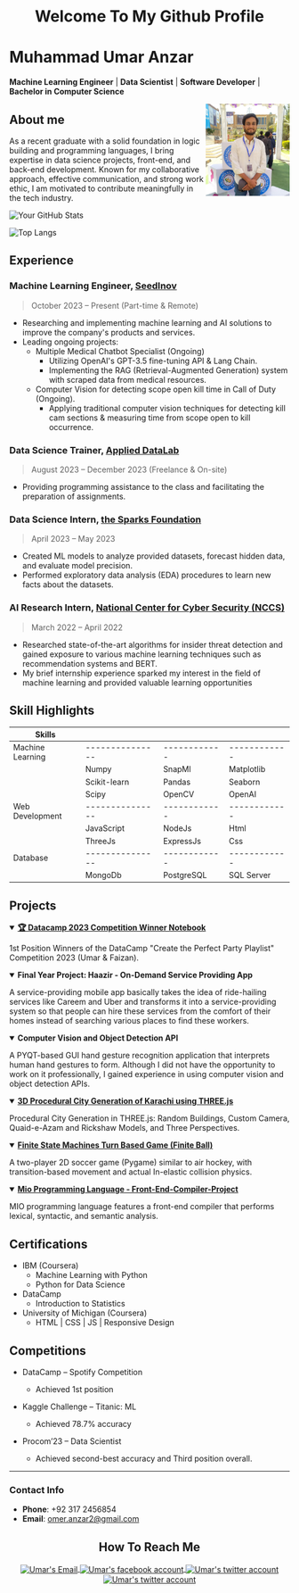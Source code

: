 <h1 align="center">Welcome To My Github Profile</h1>

# Muhammad Umar Anzar
**Machine Learning Engineer** | **Data Scientist** | **Software Developer** | **Bachelor in Computer Science**

<img align="right" width="30%" alt="my profile picture" src="images_icons/IMG20230309134318.jpg">

## About me
As a recent graduate with a solid foundation in logic building and programming languages, I bring expertise in data science
projects, front-end, and back-end development. Known for my collaborative approach, effective communication, and strong
work ethic, I am motivated to contribute meaningfully in the tech industry.

![Your GitHub Stats](https://github-readme-stats.vercel.app/api?username=umar-anzar&show_icons=true&theme=tokyonight)

![Top Langs](https://github-readme-stats.vercel.app/api/top-langs/?username=umar-anzar&langs_count=8&layout=compact&theme=tokyonight)

## Experience

### Machine Learning Engineer, [SeedInov](https://seedinov.com)
> October 2023 – Present (Part-time & Remote)
- Researching and implementing machine learning and AI solutions to improve the company's products and services.
- Leading ongoing projects:
  - Multiple Medical Chatbot Specialist (Ongoing)
    - Utilizing OpenAI's GPT-3.5 fine-tuning API & Lang Chain.
    - Implementing the RAG (Retrieval-Augmented Generation) system with scraped data from medical resources.
  - Computer Vision for detecting scope open kill time in Call of Duty (Ongoing).
    - Applying traditional computer vision techniques for detecting kill cam sections & measuring time from scope open to kill occurrence.


### Data Science Trainer, [Applied DataLab](http://applieddatalab.com)
> August 2023 – December 2023 (Freelance & On-site)
- Providing programming assistance to the class and facilitating the preparation of assignments.

### Data Science Intern, [the Sparks Foundation](https://www.thesparksfoundationsingapore.org)
> April 2023 – May 2023
- Created ML models to analyze provided datasets, forecast hidden data, and
evaluate model precision.
- Performed exploratory data analysis (EDA) procedures to learn new facts about
the datasets.

### AI Research Intern, [National Center for Cyber Security (NCCS)](https://www.nccs.pk)
> March 2022 – April 2022
- Researched state-of-the-art algorithms for insider threat detection and gained
exposure to various machine learning techniques such as recommendation
systems and BERT.
- My brief internship experience sparked my interest in the field of machine
learning and provided valuable learning opportunities


## Skill Highlights

| Skills           |               |            |            |
|------------------|---------------|------------|------------|
| Machine Learning |---------------|------------|------------|
|                  | Numpy         | SnapMl     | Matplotlib |
|                  | Scikit-learn  | Pandas     | Seaborn    |
|                  | Scipy         | OpenCV     | OpenAI     |
| Web Development  |---------------|------------|------------|
|                  | JavaScript    | NodeJs     | Html       |
|                  | ThreeJs       | ExpressJs  | Css        |
| Database         |---------------|------------|------------|
|                  | MongoDb       | PostgreSQL | SQL Server |



## Projects

<details open>
  <summary>
    <a href="https://github.com/umar-anzar/datacamp-spotify-competition"  target="_blank"> 
      <b>🏆 Datacamp 2023 Competition Winner Notebook</b>
    </a>
  </summary>
  <p>1st Position Winners of the DataCamp "Create the Perfect Party Playlist" Competition 2023 (Umar & Faizan).</p>
</details>

<details open>
  <summary><b>Final Year Project: Haazir - On-Demand Service Providing App</b></summary>
  <p>A service-providing mobile app basically takes the idea of ride-hailing services like Careem and Uber and transforms it into a service-providing system so that people can hire these services from the comfort of their homes instead of searching various places to find these workers.</p>
</details>

<details open>
  <summary><b>Computer Vision and Object Detection API</b></summary>
  <p>A PYQT-based GUI hand gesture recognition application that interprets human hand gestures to form. Although I did not have the opportunity to work on it professionally, I gained experience in using computer vision and object detection APIs.</p>
</details>

<details open>
  <summary>
    <a href="https://github.com/umar-anzar/karachi-city-computer-graphics"  target="_blank">
      <b>3D Procedural City Generation of Karachi using THREE.js </b>
    </a>
  </summary>
  <p>Procedural City Generation in THREE.js: Random Buildings, Custom Camera, Quaid-e-Azam and Rickshaw Models, and Three Perspectives.</p>
</details>

<details open>
  <summary>
    <a href="https://github.com/umar-anzar/finite-ball-the-game"  target="_blank">
      <b>Finite State Machines Turn Based Game (Finite Ball)</b>
    </a>
  </summary>
  <p>A two-player 2D soccer game (Pygame) similar to air hockey, with transition-based movement and actual In-elastic collision physics.</p>
</details>

<details open>
  <summary>
    <a href="https://github.com/umar-anzar/Front-End-Compiler-Project"  target="_blank">
      <b>Mio Programming Language - Front-End-Compiler-Project</b>
    </a>
  </summary>
  <p>MIO programming language features a front-end compiler that performs lexical, syntactic, and semantic analysis.</p>
</details>

## Certifications

- IBM (Coursera)
  - Machine Learning with Python
  - Python for Data Science
- DataCamp
  - Introduction to Statistics
- University of Michigan (Coursera)
  - HTML | CSS | JS | Responsive Design

## Competitions

- DataCamp – Spotify Competition
  - Achieved 1st position

- Kaggle Challenge – Titanic: ML
  - Achieved 78.7% accuracy

- Procom’23 – Data Scientist
  - Achieved second-best accuracy and Third position overall. 

<hr>

### Contact Info
- **Phone**: +92 317 2456854
- **Email**: omer.anzar2@gmail.com

<h2 align="center">How To Reach Me</h2>
<div align ="center">
  <a href="mailto:omer.anzar2@gmail.com" target="_blank" title="gmail">
    <image align="center" src="images_icons/gmail.png" width="7%" alt="Umar's Email">
  </a>
  <a href="https://www.facebook.com/omer.anzar.7/" target="_blank" title="facebook">
    <image align="center" src="images_icons/facebook-social-logo.png" width="7%" alt="Umar's facebook account">
  </a>
  <a href="https://twitter.com/paradox_omer" target="_blank" title="twitter">
    <image align="center" src="images_icons/twitter.png" width="7%" alt="Umar's twitter account">
  </a>
   <a  target="_blank" href="https://www.linkedin.com/in/umar-anzar" title="linkedin">
    <image align="center" src="images_icons/linkedin.png" width="7%" alt="Umar's twitter account">
  </a>  
</div>
